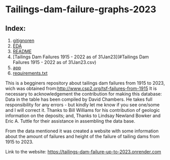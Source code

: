 # Tailings-dam-failure-graphs-2023

## Index:
1. [gitignoren](#gitignore)
2. [EDA](#EDA.ipynb)
3. [README](#README.md)
4. [Tailings Dam Failures 1915 - 2022 as of 31Jan23](#Tailings Dam Failures 1915 - 2022 as of 31Jan23.csv)
5. [app](#app.py)
6. [requirements.txt](#requirements.txt)

This is a begginers repository about tailings dam failures from 1915 to 2023, wich was obtained from:http://www.csp2.org/tsf-failures-from-1915
It is necessary to acknowledgement the contribution for making this database:
Data in the table has been compiled by David Chambers.  He takes full responsibility for any errors - but kindly let me know if you see one/some and I will correct it.
Thanks to Bill Williams for his contribution of geologic information on the deposits; and,
Thanks to Lindsay Newland Bowker and  Eric A. Tuttle  for their assistance in assembling the data base.

From the data mentioned it was created a website with some information about the amount of failures and height of the failure of tailing dams from 1915 to 2023.
    

Link to the website: https://tailings-dam-failure-up-to-2023.onrender.com

